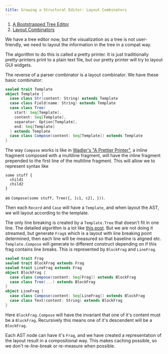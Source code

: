 ```yaml
---
title: Growing a Structural Editor: Layout Combinators
---
```


1. [A Bootstrapped Tree Editor](05-growing-a-structural-editor.html)
2. [Layout Combinators](06-growing-a-structural-editor-02.html)


We have a tree editor now, but the visualization as a tree is not user-friendly, we need to layout the information in the tree in a compat way.

The algorithm to do this is called a pretty printer. It is just traditionally pretty-printers print to a plain text file, but our pretty printer will try to layout GUI widgets.

The reverse of a parser combinator is a layout combinator. We have these basic combinator: 

```scala
sealed trait Template
object Template {
  case class Str(content: String) extends Template
  case class Field(name: String) extends Template
  case class Tree(
    start: Seq[Template],
    content: Seq[Template],
    separator: Option[Template],
    end: Seq[Template]
  ) extends Template
  case class Compose(content: Seq[Template]) extends Template
}
```

The way `Compose` works is like in [Wadler's "A Prettier Printer"](https://github.com/typelevel/paiges), a inline fragment composed with a multiline fragment, will have the inline fragment prepended to the first line of the multiline fragment. This will allow we to represent syntax like 

```
some stuff {
  child1
  child2
}
```

as `Compose(some stuff, Tree({, [c1, c2], }))`.



Then each `Record` and `Case` will have a `Template`, and when layout the AST, we will layout according to the template. 


The only line breaking is created by a `Template.Tree` that doesn't fit in one line. The detailed algorithm is a lot like [this post](http://www.lihaoyi.com/post/CompactStreamingPrettyPrintingofHierarchicalData.html). But we are not doing it streamed, but generate `Frag`s which is a layout with line breaking point determined, then each line will be measured so that baseline is aligned etc. `Template.Compose` will generate to different construct depending on if this frag contains line breaks. This is represented by `BlockFrag` and `LineFrag`.

```scala
sealed trait Frag
sealed trait BlockFrag extends Frag
sealed trait LineFrag extends Frag
object BlockFrag {
  case class Compose(content: Seq[Frag]) extends BlockFrag
  case class Tree(...) extends BlockFrag
}
object LineFrag {
  case class Compose(content: Seq[LineFrag]) extends BlockFrag
  case class Text(content: String) extends BlockFrag
}
```

Here `BlockFrag.Compose` will have the invariant that one of it's content must be a `BlockFrag`. Recursively this means one of it's descendent will be a `BlockFrag`.

Each AST node can have it's `Frag`, and we have created a representation of the layout result in a compositional way. This makes caching possible, so we don't re-line-break or re-measure when possible.

